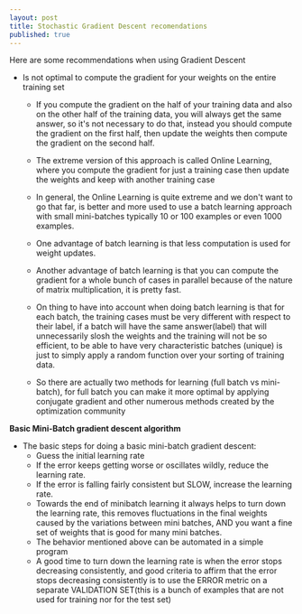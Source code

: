 ```yaml
---
layout: post
title: Stochastic Gradient Descent recomendations
published: true
---
```


Here are some recommendations when using Gradient Descent

* Is not optimal to compute the gradient for your weights on the entire training set
    * If you compute the gradient on the half of your training data and also on the other half of the training data, you will always get the same answer, so it's not necessary to do that, instead you should compute the gradient on the first half, then update the weights then compute the gradient on the second half.
    
    * The extreme version of this approach is called Online Learning, where you compute the gradient for just a training case then update the weights and keep with another training case
    * In general, the Online Learning is quite extreme and we don't want to go that far, is better and more used to use a batch learning approach with small mini-batches typically 10 or 100 examples or even 1000 examples.
    
    * One advantage of batch learning is that less computation is used for weight updates.
    
    * Another advantage of batch learning is that you can compute the gradient for a whole bunch of cases in parallel because of the nature of matrix multiplication, it is pretty fast.
    
    * On thing to have into account when doing batch learning is that for each batch, the training cases must be very different with respect to their label, if a batch will have the same answer(label) that will unnecessarily slosh the weights and the training will not be so efficient, to be able to have very characteristic batches (unique) is just to simply apply a random function over your sorting of training data.
    
    * So there are actually two methods for learning (full batch vs mini-batch), for full batch you can make it more optimal by applying conjugate gradient and other numerous methods created by the optimization community
    
**Basic Mini-Batch gradient descent algorithm**

* The basic steps for doing a basic mini-batch gradient descent:
    * Guess the initial learning rate
    * If the error keeps getting worse or oscillates wildly, reduce the learning rate.
    * If the error is falling fairly consistent but SLOW, increase the learning rate.
    * Towards the end of minibatch learning it always helps to turn down the learning rate, this removes fluctuations in the final weights caused by the variations between mini batches, AND you want a fine set of weights that is good for many mini batches.
    * The behavior mentioned above can be automated in a simple program
    * A good time to turn down the learning rate is when the error stops decreasing consistently, and good criteria to affirm that the error stops decreasing consistently is to use the ERROR metric on a separate VALIDATION SET(this is a bunch of examples that are not used for training nor for the test set)
